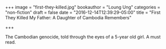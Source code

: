 +++
image = "first-they-killed.jpg"
bookauthor = "Loung Ung"
categories = "non-fiction"
draft = false
date = "2016-12-14T12:39:29-05:00"
title = "First They Killed My Father: A Daughter of Cambodia Remembers"

+++

The Cambodian genocide, told through the eyes of a 5-year old girl. A must read.

